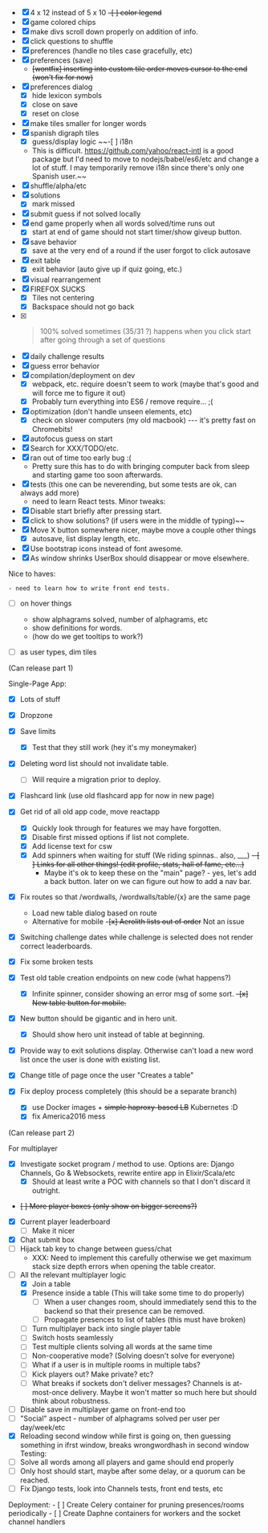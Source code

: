 -[x] 4 x 12 instead of 5 x 10
~~-[ ] color legend~~
-[x] game colored chips
-[x] make divs scroll down properly on addition of info.
-[x] click questions to shuffle
-[x] preferences (handle no tiles case gracefully, etc)
-[x] preferences (save)
    - ~~[wontfix] inserting into custom tile order moves cursor to the end
        (won't fix for now)~~
-[x] preferences dialog
    - [x] hide lexicon symbols
    - [x] close on save
    - [x] reset on close
-[x] make tiles smaller for longer words
-[x] spanish digraph tiles
    - [x] guess/display logic
~~-[ ] i18n
    - This is difficult. https://github.com/yahoo/react-intl is a good package but I'd need to move to nodejs/babel/es6/etc and change a lot of stuff. I may temporarily remove i18n since there's only one Spanish user.~~
-[x] shuffle/alpha/etc
-[x] solutions
    -[x] mark missed
-[x] submit guess if not solved locally
-[x] end game properly when all words solved/time runs out
    - [x] start at end of game should not start timer/show giveup button.
-[x] save behavior
    - [x] save at the very end of a round if the user forgot to click autosave
-[x] exit table
    -[x] exit behavior (auto give up if quiz going, etc.)
-[x] visual rearrangement
-[x] FIREFOX SUCKS
    - [x] Tiles not centering
    - [x] Backspace should not go back
-[x] > 100% solved sometimes (35/31 ?)
    happens when you click start after going through a set of questions
-[x] daily challenge results
-[x] guess error behavior
-[x] compilation/deployment on dev
    - [x] webpack, etc. require doesn't seem to work (maybe that's good and will force me to figure it out)
    - [x] Probably turn everything into ES6 / remove require... ;(
-[x] optimization (don't handle unseen elements, etc)
    - [x] check on slower computers (my old macbook) --- it's pretty fast on Chromebits!
-[x] autofocus guess on start
-[x] Search for XXX/TODO/etc.
-[x] ran out of time too early bug :(
    -  Pretty sure this has to do with bringing computer back from sleep and
    starting game too soon afterwards.
-[x] tests (this one can be neverending, but some tests are ok, can always add more)
    - need to learn React tests.
Minor tweaks:
-[x] Disable start briefly after pressing start.
-[x] click to show solutions? (if users were in the middle of typing)~~
-[x] Move X button somewhere nicer, maybe move a couple other things
    - [x] autosave, list display length, etc.
-[x] Use bootstrap icons instead of font awesome.
-[x] As window shrinks UserBox should disappear or move elsewhere.

Nice to haves:

    - need to learn how to write front end tests.
-[ ] on hover things
    - show alphagrams solved, number of alphagrams, etc
    - show definitions for words.
    - (how do we get tooltips to work?)
-[ ] as user types, dim tiles


(Can release part 1)

Single-Page App:
-[x] Lots of stuff
-[x] Dropzone
-[x] Save limits
    - [x] Test that they still work (hey it's my moneymaker)
-[x] Deleting word list should not invalidate table.
    - [ ] Will require a migration prior to deploy.
-[x] Flashcard link (use old flashcard app for now in new page)
-[x] Get rid of all old app code, move reactapp
    - [x] Quickly look through for features we may have forgotten.
    - [x] Disable first missed options if list not complete.
    - [x] Add license text for csw
    - [x] Add spinners when waiting for stuff (We riding spinnas.. also, ___)
    ~~- [ ] Links for all other things! (edit profile, stats, hall of fame, etc...)~~
        - Maybe it's ok to keep these on the "main" page? - yes, let's add a back button. later on we can figure out how to add a nav bar.
-[x] Fix routes so that /wordwalls, /wordwalls/table/{x} are the same page
    - Load new table dialog based on route
    - Alternative for mobile
-~~[x] Aerolith lists out of order~~ Not an issue
-[x] Switching challenge dates while challenge is selected does not render 
correct leaderboards.
-[x] Fix some broken tests
-[x] Test old table creation endpoints on new code (what happens?)
    -[x] Infinite spinner, consider showing an error msg of some sort.
~~-[x] New table button for mobile.~~
-[x] New button should be gigantic and in hero unit.
    -[x] Should show hero unit instead of table at beginning.
-[x] Provide way to exit solutions display. Otherwise can't load a new word list once the user is done with existing list.
-[x] Change title of page once the user "Creates a table"

-[x] Fix deploy process completely (this should be a separate branch)
    -[x] use Docker images + ~~simple haproxy-based LB~~ Kubernetes :D
    -[x] fix America2016 mess

(Can release part 2)

For multiplayer
- [x] Investigate socket program / method to use. Options are: Django Channels, Go & Websockets, rewrite entire app in Elixir/Scala/etc
    - [x] Should at least write a POC with channels so that I don't discard it outright.
- ~~[ ] More player boxes (only show on bigger screens?)~~
- [x] Current player leaderboard
    - [ ] Make it nicer
- [x] Chat submit box
- [ ] Hijack tab key to change between guess/chat
    - XXX: Need to implement this carefully otherwise we get maximum stack size depth errors when opening the table creator.
- [ ] All the relevant multiplayer logic
    - [x] Join a table
    - [x] Presence inside a table (This will take some time to do properly)
        - [ ] When a user changes room, should immediately send this to the backend so that their presence can be removed.
        - [ ] Propagate presences to list of tables (this must have broken)
    - [ ] Turn multiplayer back into single player table
    - [ ] Switch hosts seamlessly
    - [ ] Test multiple clients solving all words at the same time
    - [ ] Non-cooperative mode? (Solving doesn't solve for everyone)
    - [ ] What if a user is in multiple rooms in multiple tabs?
    - [ ] Kick players out? Make private? etc?
    - [ ] What breaks if sockets don't deliver messages? Channels is at-most-once delivery. Maybe it won't matter so much here but should think about robustness.
- [ ] Disable save in multiplayer game on front-end too
- [ ] "Social" aspect - number of alphagrams solved per user per day/week/etc
- [x] Reloading second window while first is going on, then guessing something in ifrst window, breaks wrongwordhash in second window
Testing:
- [ ] Solve all words among all players and game should end properly
- [ ] Only host should start, maybe after some delay, or a quorum can be reached.
- [ ] Fix Django tests, look into Channels tests, front end tests, etc

Deployment:
    - [ ] Create Celery container for pruning presences/rooms periodically
    - [ ] Create Daphne containers for workers and the socket channel handlers